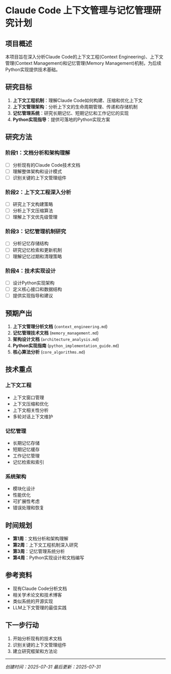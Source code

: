 # Claude Code 上下文管理与记忆管理研究计划

## 项目概述

本项目旨在深入分析Claude Code的上下文工程(Context Engineering)、上下文管理(Context Management)和记忆管理(Memory Management)机制，为后续Python实现提供技术基础。

## 研究目标

1. **上下文工程机制**：理解Claude Code如何构建、压缩和优化上下文
2. **上下文管理架构**：分析上下文的生命周期管理、传递和存储机制
3. **记忆管理系统**：研究长期记忆、短期记忆和工作记忆的实现
4. **Python实现指导**：提供可落地的Python实现方案

## 研究方法

### 阶段1：文档分析和架构理解
- [ ] 分析现有的Claude Code技术文档
- [ ] 理解整体架构和设计模式
- [ ] 识别关键的上下文管理组件

### 阶段2：上下文工程深入分析
- [ ] 研究上下文构建策略
- [ ] 分析上下文压缩算法
- [ ] 理解上下文优先级管理

### 阶段3：记忆管理机制研究
- [ ] 分析记忆存储结构
- [ ] 研究记忆检索和更新机制
- [ ] 理解记忆过期和清理策略

### 阶段4：技术实现设计
- [ ] 设计Python实现架构
- [ ] 定义核心接口和数据结构
- [ ] 提供实现指导和建议

## 预期产出

1. **上下文管理分析文档** (`context_engineering.md`)
2. **记忆管理技术文档** (`memory_management.md`)
3. **架构设计文档** (`architecture_analysis.md`)
4. **Python实现指南** (`python_implementation_guide.md`)
5. **核心算法分析** (`core_algorithms.md`)

## 技术重点

### 上下文工程
- 上下文窗口管理
- 上下文压缩和优化
- 上下文相关性分析
- 多轮对话上下文维护

### 记忆管理
- 长期记忆存储
- 短期记忆缓存
- 工作记忆管理
- 记忆检索和索引

### 系统架构
- 模块化设计
- 性能优化
- 可扩展性考虑
- 错误处理和恢复

## 时间规划

- **第1周**：文档分析和架构理解
- **第2周**：上下文工程机制深入研究
- **第3周**：记忆管理系统分析
- **第4周**：Python实现设计和文档编写

## 参考资料

- 现有Claude Code分析文档
- 相关学术论文和技术博客
- 类似系统的开源实现
- LLM上下文管理的最佳实践

## 下一步行动

1. 开始分析现有的技术文档
2. 识别关键的上下文管理组件
3. 建立研究框架和方法论

---

*创建时间：2025-07-31*
*最后更新：2025-07-31*